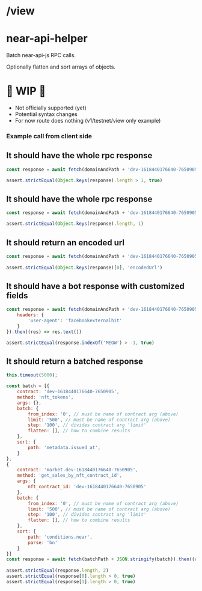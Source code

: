 

# /view



# near-api-helper

Batch near-api-js RPC calls.

Optionally flatten and sort arrays of objects.

# 🚨 WIP 🚨

- Not officially supported (yet)
- Potential syntax changes
- For now route does nothing (v1/testnet/view only example)

### Example call from client side



## It should have the whole rpc response

```javascript
const response = await fetch(domainAndPath + 'dev-1618440176640-7650905/nft_token/{"token_id":"token-1619265007329"}').then((res) => res.json())

assert.strictEqual(Object.keys(response).length > 1, true)
```

## It should have the whole rpc response

```javascript
const response = await fetch(domainAndPath + 'dev-1618440176640-7650905/nft_token/{"token_id":"token-1619265007329"}/{"field":"metadata.media"}').then((res) => res.json())

assert.strictEqual(Object.keys(response).length, 1)
```

## It should return an encoded url

```javascript
const response = await fetch(domainAndPath + 'dev-1618440176640-7650905/nft_token/{"token_id":"token-1619265007329"}/{"botMap":{"og:image":{"field":"metadata.media"}},"redirect":"https%3A%2F%2Fnear-apps.github.io%2Fnft-market%2F","encodeUrl":true}').then((res) => res.json())
        
assert.strictEqual(Object.keys(response)[0], 'encodedUrl')
```

## It should have a bot response with customized fields

```javascript
const response = await fetch(domainAndPath + 'dev-1618440176640-7650905/nft_token/{"token_id":"token-1619265007329"}/{"botMap":{"og:title":"MEOW","og:image":{"field":"metadata.media"}}}', { 
    headers: {
        'user-agent': 'facebookexternalhit'
    }
}).then((res) => res.text())

assert.strictEqual(response.indexOf('MEOW') > -1, true)
```

## It should return a batched response

```javascript
this.timeout(5000);

const batch = [{
    contract: 'dev-1618440176640-7650905',
    method: 'nft_tokens',
    args: {},
    batch: {
        from_index: '0', // must be name of contract arg (above)
        limit: '500', // must be name of contract arg (above)
        step: '100', // divides contract arg 'limit'
        flatten: [], // how to combine results
    },
    sort: {
        path: 'metadata.issued_at',
    }
},
{
    contract: 'market.dev-1618440176640-7650905',
    method: 'get_sales_by_nft_contract_id',
    args: {
        nft_contract_id: 'dev-1618440176640-7650905'
    },
    batch: {
        from_index: '0', // must be name of contract arg (above)
        limit: '500', // must be name of contract arg (above)
        step: '100', // divides contract arg 'limit'
        flatten: [], // how to combine results
    },
    sort: {
        path: 'conditions.near',
        parse: 'bn'
    }
}]
const response = await fetch(batchPath + JSON.stringify(batch)).then((res) => res.json())
        
assert.strictEqual(response.length, 2)
assert.strictEqual(response[0].length > 0, true)
assert.strictEqual(response[1].length > 0, true)
```
